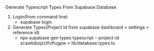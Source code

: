 Generate Typescript Types From Supabase Database

1. Login(from command line)
   - supabase login
2. Generate Types(Project Id from supabase dashboard > settings > reference id)
   - npx supabase gen types typescript --project-id zcawbibzjzctfvtfugpw > lib/database.types.ts
